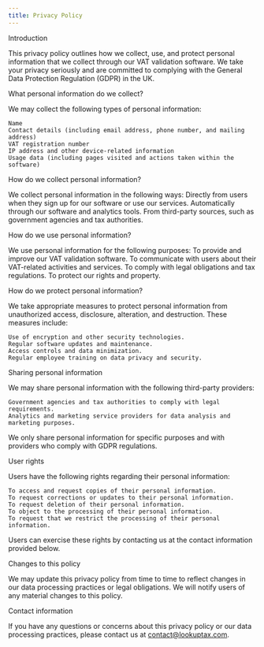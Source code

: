 ```yaml
---
title: Privacy Policy
---
```


Introduction

This privacy policy outlines how we collect, use, and protect personal information that we collect through our VAT validation software. We take your privacy seriously and are committed to complying with the General Data Protection Regulation (GDPR) in the UK.

What personal information do we collect?

We may collect the following types of personal information:

    Name
    Contact details (including email address, phone number, and mailing address)
    VAT registration number
    IP address and other device-related information
    Usage data (including pages visited and actions taken within the software)
How do we collect personal information?

We collect personal information in the following ways:
    Directly from users when they sign up for our software or use our services.
    Automatically through our software and analytics tools.
    From third-party sources, such as government agencies and tax authorities.

How do we use personal information?

We use personal information for the following purposes:
     To provide and improve our VAT validation software.
    To communicate with users about their VAT-related activities and services.
    To comply with legal obligations and tax regulations.
    To protect our rights and property.

How do we protect personal information?

We take appropriate measures to protect personal information from unauthorized access, disclosure, alteration, and destruction. These measures include:

    Use of encryption and other security technologies.
    Regular software updates and maintenance.
    Access controls and data minimization.
    Regular employee training on data privacy and security.

Sharing personal information

We may share personal information with the following third-party providers:

    Government agencies and tax authorities to comply with legal requirements.
    Analytics and marketing service providers for data analysis and marketing purposes.

We only share personal information for specific purposes and with providers who comply with GDPR regulations.

User rights

Users have the following rights regarding their personal information:

    To access and request copies of their personal information.
    To request corrections or updates to their personal information.
    To request deletion of their personal information.
    To object to the processing of their personal information.
    To request that we restrict the processing of their personal information.

Users can exercise these rights by contacting us at the contact information provided below.

Changes to this policy

We may update this privacy policy from time to time to reflect changes in our data processing practices or legal obligations. We will notify users of any material changes to this policy.

Contact information

If you have any questions or concerns about this privacy policy or our data processing practices, please contact us at contact@lookuptax.com.
